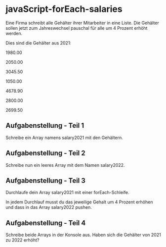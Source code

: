 # javaScript-forEach-salaries

Eine Firma schreibt alle Gehälter ihrer Mitarbeiter in eine Liste. Die Gehälter sollen jetzt zum Jahreswechsel pauschal für alle um 4 Prozent erhöht werden.

Dies sind die Gehälter aus 2021:

1980.00

2050.00

3045.50

1050.00

4678.90

2800.00

2699.50

## Aufgabenstellung - Teil 1
Schreibe ein Array namens salary2021 mit den Gehältern.

## Aufgabenstellung - Teil 2
Schreibe nun ein leeres Array mit dem Namen salary2022.

## Aufgabenstellung - Teil 3
Durchlaufe dein Array salary2021 mit einer forEach-Schleife.

In jedem Durchlauf musst du das jeweilige Gehalt um 4 Prozent erhöhen und dass in das Array salary2022 pushen.

## Aufgabenstellung - Teil 4
Schreibe beide Arrays in der Konsole aus. Haben sich die Gehälter von 2021 zu 2022 erhöht?
